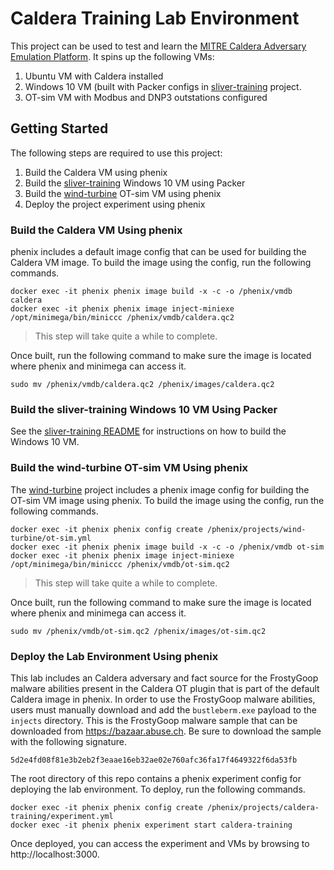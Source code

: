# Caldera Training Lab Environment

This project can be used to test and learn the [MITRE Caldera Adversary
Emulation Platform](https://caldera.mitre.org). It spins up the following VMs:

1. Ubuntu VM with Caldera installed
1. Windows 10 VM (built with Packer configs in
   [sliver-training](../sliver-training) project.
1. OT-sim VM with Modbus and DNP3 outstations configured

## Getting Started

The following steps are required to use this project:

1. Build the Caldera VM using phenix
1. Build the [sliver-training](../sliver-training) Windows 10 VM using Packer
1. Build the [wind-turbine](../wind-turbine) OT-sim VM using phenix
1. Deploy the project experiment using phenix

### Build the Caldera VM Using phenix

phenix includes a default image config that can be used for building the Caldera
VM image. To build the image using the config, run the following commands.

```
docker exec -it phenix phenix image build -x -c -o /phenix/vmdb caldera
docker exec -it phenix phenix image inject-miniexe /opt/minimega/bin/miniccc /phenix/vmdb/caldera.qc2
```

> This step will take quite a while to complete.

Once built, run the following command to make sure the image is located where
phenix and minimega can access it.

```
sudo mv /phenix/vmdb/caldera.qc2 /phenix/images/caldera.qc2
```

### Build the sliver-training Windows 10 VM Using Packer

See the [sliver-training README](../sliver-training/README.md) for instructions
on how to build the Windows 10 VM.

### Build the wind-turbine OT-sim VM Using phenix

The [wind-turbine](../wind-turbine) project includes a phenix image config for
building the OT-sim VM image using phenix. To build the image using the config,
run the following commands.

```
docker exec -it phenix phenix config create /phenix/projects/wind-turbine/ot-sim.yml
docker exec -it phenix phenix image build -x -c -o /phenix/vmdb ot-sim
docker exec -it phenix phenix image inject-miniexe /opt/minimega/bin/miniccc /phenix/vmdb/ot-sim.qc2
```

> This step will take quite a while to complete.

Once built, run the following command to make sure the image is located where
phenix and minimega can access it.

```
sudo mv /phenix/vmdb/ot-sim.qc2 /phenix/images/ot-sim.qc2
```

### Deploy the Lab Environment Using phenix

This lab includes an Caldera adversary and fact source for the FrostyGoop
malware abilities present in the Caldera OT plugin that is part of the default
Caldera image in phenix. In order to use the FrostyGoop malware abilities, users
must manually download and add the `bustleberm.exe` payload to the `injects`
directory. This is the FrostyGoop malware sample that can be downloaded from
https://bazaar.abuse.ch. Be sure to download the sample with the following
signature.

`5d2e4fd08f81e3b2eb2f3eaae16eb32ae02e760afc36fa17f4649322f6da53fb`

The root directory of this repo contains a phenix experiment config for
deploying the lab environment. To deploy, run the following commands.

```
docker exec -it phenix phenix config create /phenix/projects/caldera-training/experiment.yml
docker exec -it phenix phenix experiment start caldera-training
```

Once deployed, you can access the experiment and VMs by browsing to
http://localhost:3000.
